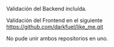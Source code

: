 Validación del Backend incluída.


Validación del Frontend en el siguiente https://github.com/darkfuel/like_me.git

No pude unir ambos repositorios en uno.
